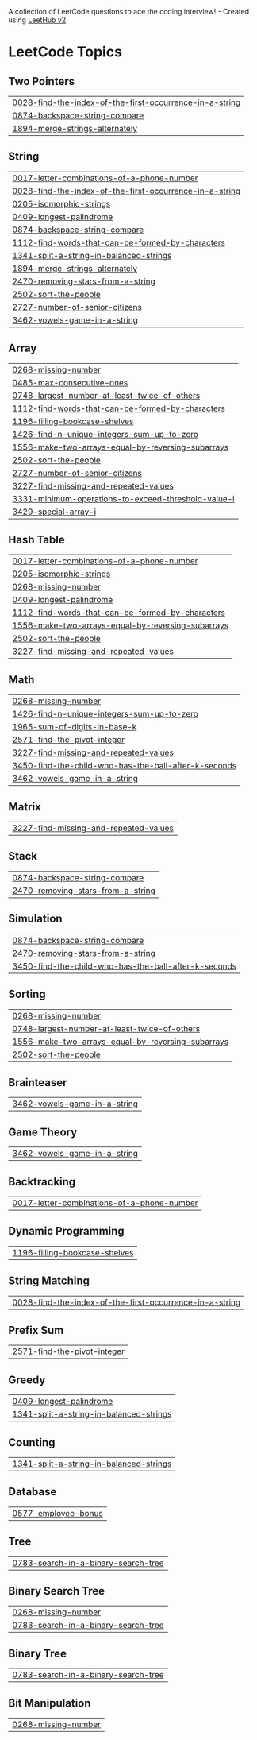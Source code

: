 A collection of LeetCode questions to ace the coding interview! - Created using [LeetHub v2](https://github.com/arunbhardwaj/LeetHub-2.0)
<!---LeetCode Topics Start-->
# LeetCode Topics
## Two Pointers
|  |
| ------- |
| [0028-find-the-index-of-the-first-occurrence-in-a-string](https://github.com/akhilvijayakuamr/leetcode-/tree/master/0028-find-the-index-of-the-first-occurrence-in-a-string) |
| [0874-backspace-string-compare](https://github.com/akhilvijayakuamr/leetcode-/tree/master/0874-backspace-string-compare) |
| [1894-merge-strings-alternately](https://github.com/akhilvijayakuamr/leetcode-/tree/master/1894-merge-strings-alternately) |
## String
|  |
| ------- |
| [0017-letter-combinations-of-a-phone-number](https://github.com/akhilvijayakuamr/leetcode-/tree/master/0017-letter-combinations-of-a-phone-number) |
| [0028-find-the-index-of-the-first-occurrence-in-a-string](https://github.com/akhilvijayakuamr/leetcode-/tree/master/0028-find-the-index-of-the-first-occurrence-in-a-string) |
| [0205-isomorphic-strings](https://github.com/akhilvijayakuamr/leetcode-/tree/master/0205-isomorphic-strings) |
| [0409-longest-palindrome](https://github.com/akhilvijayakuamr/leetcode-/tree/master/0409-longest-palindrome) |
| [0874-backspace-string-compare](https://github.com/akhilvijayakuamr/leetcode-/tree/master/0874-backspace-string-compare) |
| [1112-find-words-that-can-be-formed-by-characters](https://github.com/akhilvijayakuamr/leetcode-/tree/master/1112-find-words-that-can-be-formed-by-characters) |
| [1341-split-a-string-in-balanced-strings](https://github.com/akhilvijayakuamr/leetcode-/tree/master/1341-split-a-string-in-balanced-strings) |
| [1894-merge-strings-alternately](https://github.com/akhilvijayakuamr/leetcode-/tree/master/1894-merge-strings-alternately) |
| [2470-removing-stars-from-a-string](https://github.com/akhilvijayakuamr/leetcode-/tree/master/2470-removing-stars-from-a-string) |
| [2502-sort-the-people](https://github.com/akhilvijayakuamr/leetcode-/tree/master/2502-sort-the-people) |
| [2727-number-of-senior-citizens](https://github.com/akhilvijayakuamr/leetcode-/tree/master/2727-number-of-senior-citizens) |
| [3462-vowels-game-in-a-string](https://github.com/akhilvijayakuamr/leetcode-/tree/master/3462-vowels-game-in-a-string) |
## Array
|  |
| ------- |
| [0268-missing-number](https://github.com/akhilvijayakuamr/leetcode-/tree/master/0268-missing-number) |
| [0485-max-consecutive-ones](https://github.com/akhilvijayakuamr/leetcode-/tree/master/0485-max-consecutive-ones) |
| [0748-largest-number-at-least-twice-of-others](https://github.com/akhilvijayakuamr/leetcode-/tree/master/0748-largest-number-at-least-twice-of-others) |
| [1112-find-words-that-can-be-formed-by-characters](https://github.com/akhilvijayakuamr/leetcode-/tree/master/1112-find-words-that-can-be-formed-by-characters) |
| [1196-filling-bookcase-shelves](https://github.com/akhilvijayakuamr/leetcode-/tree/master/1196-filling-bookcase-shelves) |
| [1426-find-n-unique-integers-sum-up-to-zero](https://github.com/akhilvijayakuamr/leetcode-/tree/master/1426-find-n-unique-integers-sum-up-to-zero) |
| [1556-make-two-arrays-equal-by-reversing-subarrays](https://github.com/akhilvijayakuamr/leetcode-/tree/master/1556-make-two-arrays-equal-by-reversing-subarrays) |
| [2502-sort-the-people](https://github.com/akhilvijayakuamr/leetcode-/tree/master/2502-sort-the-people) |
| [2727-number-of-senior-citizens](https://github.com/akhilvijayakuamr/leetcode-/tree/master/2727-number-of-senior-citizens) |
| [3227-find-missing-and-repeated-values](https://github.com/akhilvijayakuamr/leetcode-/tree/master/3227-find-missing-and-repeated-values) |
| [3331-minimum-operations-to-exceed-threshold-value-i](https://github.com/akhilvijayakuamr/leetcode-/tree/master/3331-minimum-operations-to-exceed-threshold-value-i) |
| [3429-special-array-i](https://github.com/akhilvijayakuamr/leetcode-/tree/master/3429-special-array-i) |
## Hash Table
|  |
| ------- |
| [0017-letter-combinations-of-a-phone-number](https://github.com/akhilvijayakuamr/leetcode-/tree/master/0017-letter-combinations-of-a-phone-number) |
| [0205-isomorphic-strings](https://github.com/akhilvijayakuamr/leetcode-/tree/master/0205-isomorphic-strings) |
| [0268-missing-number](https://github.com/akhilvijayakuamr/leetcode-/tree/master/0268-missing-number) |
| [0409-longest-palindrome](https://github.com/akhilvijayakuamr/leetcode-/tree/master/0409-longest-palindrome) |
| [1112-find-words-that-can-be-formed-by-characters](https://github.com/akhilvijayakuamr/leetcode-/tree/master/1112-find-words-that-can-be-formed-by-characters) |
| [1556-make-two-arrays-equal-by-reversing-subarrays](https://github.com/akhilvijayakuamr/leetcode-/tree/master/1556-make-two-arrays-equal-by-reversing-subarrays) |
| [2502-sort-the-people](https://github.com/akhilvijayakuamr/leetcode-/tree/master/2502-sort-the-people) |
| [3227-find-missing-and-repeated-values](https://github.com/akhilvijayakuamr/leetcode-/tree/master/3227-find-missing-and-repeated-values) |
## Math
|  |
| ------- |
| [0268-missing-number](https://github.com/akhilvijayakuamr/leetcode-/tree/master/0268-missing-number) |
| [1426-find-n-unique-integers-sum-up-to-zero](https://github.com/akhilvijayakuamr/leetcode-/tree/master/1426-find-n-unique-integers-sum-up-to-zero) |
| [1965-sum-of-digits-in-base-k](https://github.com/akhilvijayakuamr/leetcode-/tree/master/1965-sum-of-digits-in-base-k) |
| [2571-find-the-pivot-integer](https://github.com/akhilvijayakuamr/leetcode-/tree/master/2571-find-the-pivot-integer) |
| [3227-find-missing-and-repeated-values](https://github.com/akhilvijayakuamr/leetcode-/tree/master/3227-find-missing-and-repeated-values) |
| [3450-find-the-child-who-has-the-ball-after-k-seconds](https://github.com/akhilvijayakuamr/leetcode-/tree/master/3450-find-the-child-who-has-the-ball-after-k-seconds) |
| [3462-vowels-game-in-a-string](https://github.com/akhilvijayakuamr/leetcode-/tree/master/3462-vowels-game-in-a-string) |
## Matrix
|  |
| ------- |
| [3227-find-missing-and-repeated-values](https://github.com/akhilvijayakuamr/leetcode-/tree/master/3227-find-missing-and-repeated-values) |
## Stack
|  |
| ------- |
| [0874-backspace-string-compare](https://github.com/akhilvijayakuamr/leetcode-/tree/master/0874-backspace-string-compare) |
| [2470-removing-stars-from-a-string](https://github.com/akhilvijayakuamr/leetcode-/tree/master/2470-removing-stars-from-a-string) |
## Simulation
|  |
| ------- |
| [0874-backspace-string-compare](https://github.com/akhilvijayakuamr/leetcode-/tree/master/0874-backspace-string-compare) |
| [2470-removing-stars-from-a-string](https://github.com/akhilvijayakuamr/leetcode-/tree/master/2470-removing-stars-from-a-string) |
| [3450-find-the-child-who-has-the-ball-after-k-seconds](https://github.com/akhilvijayakuamr/leetcode-/tree/master/3450-find-the-child-who-has-the-ball-after-k-seconds) |
## Sorting
|  |
| ------- |
| [0268-missing-number](https://github.com/akhilvijayakuamr/leetcode-/tree/master/0268-missing-number) |
| [0748-largest-number-at-least-twice-of-others](https://github.com/akhilvijayakuamr/leetcode-/tree/master/0748-largest-number-at-least-twice-of-others) |
| [1556-make-two-arrays-equal-by-reversing-subarrays](https://github.com/akhilvijayakuamr/leetcode-/tree/master/1556-make-two-arrays-equal-by-reversing-subarrays) |
| [2502-sort-the-people](https://github.com/akhilvijayakuamr/leetcode-/tree/master/2502-sort-the-people) |
## Brainteaser
|  |
| ------- |
| [3462-vowels-game-in-a-string](https://github.com/akhilvijayakuamr/leetcode-/tree/master/3462-vowels-game-in-a-string) |
## Game Theory
|  |
| ------- |
| [3462-vowels-game-in-a-string](https://github.com/akhilvijayakuamr/leetcode-/tree/master/3462-vowels-game-in-a-string) |
## Backtracking
|  |
| ------- |
| [0017-letter-combinations-of-a-phone-number](https://github.com/akhilvijayakuamr/leetcode-/tree/master/0017-letter-combinations-of-a-phone-number) |
## Dynamic Programming
|  |
| ------- |
| [1196-filling-bookcase-shelves](https://github.com/akhilvijayakuamr/leetcode-/tree/master/1196-filling-bookcase-shelves) |
## String Matching
|  |
| ------- |
| [0028-find-the-index-of-the-first-occurrence-in-a-string](https://github.com/akhilvijayakuamr/leetcode-/tree/master/0028-find-the-index-of-the-first-occurrence-in-a-string) |
## Prefix Sum
|  |
| ------- |
| [2571-find-the-pivot-integer](https://github.com/akhilvijayakuamr/leetcode-/tree/master/2571-find-the-pivot-integer) |
## Greedy
|  |
| ------- |
| [0409-longest-palindrome](https://github.com/akhilvijayakuamr/leetcode-/tree/master/0409-longest-palindrome) |
| [1341-split-a-string-in-balanced-strings](https://github.com/akhilvijayakuamr/leetcode-/tree/master/1341-split-a-string-in-balanced-strings) |
## Counting
|  |
| ------- |
| [1341-split-a-string-in-balanced-strings](https://github.com/akhilvijayakuamr/leetcode-/tree/master/1341-split-a-string-in-balanced-strings) |
## Database
|  |
| ------- |
| [0577-employee-bonus](https://github.com/akhilvijayakuamr/leetcode-/tree/master/0577-employee-bonus) |
## Tree
|  |
| ------- |
| [0783-search-in-a-binary-search-tree](https://github.com/akhilvijayakuamr/leetcode-/tree/master/0783-search-in-a-binary-search-tree) |
## Binary Search Tree
|  |
| ------- |
| [0268-missing-number](https://github.com/akhilvijayakuamr/leetcode-/tree/master/0268-missing-number) |
| [0783-search-in-a-binary-search-tree](https://github.com/akhilvijayakuamr/leetcode-/tree/master/0783-search-in-a-binary-search-tree) |
## Binary Tree
|  |
| ------- |
| [0783-search-in-a-binary-search-tree](https://github.com/akhilvijayakuamr/leetcode-/tree/master/0783-search-in-a-binary-search-tree) |
## Bit Manipulation
|  |
| ------- |
| [0268-missing-number](https://github.com/akhilvijayakuamr/leetcode-/tree/master/0268-missing-number) |
<!---LeetCode Topics End-->